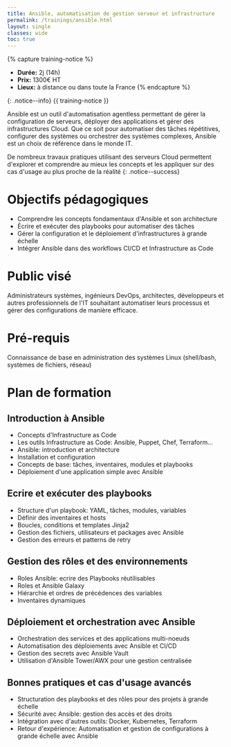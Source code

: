 ```yaml
---
title: Ansible, automatisation de gestion serveur et infrastructure
permalink: /trainings/ansible.html
layout: single
classes: wide
toc: true
---
```


{% capture training-notice %}
- **Durée:** 2j (14h)
- **Prix:** 1300€ HT
- **Lieux:** à distance ou dans toute la France
{% endcapture %}

{: .notice--info}
{{ training-notice }}

Ansible est un outil d'automatisation agentless permettant de gérer la configuration de serveurs, déployer des applications et gérer des infrastructures Cloud. Que ce soit pour automatiser des tâches répétitives, configurer des systèmes ou orchestrer des systèmes complexes, Ansible est un choix de référence dans le monde IT.

De nombreux travaux pratiques utilisant des serveurs Cloud permettent d'explorer et comprendre au mieux les concepts et les appliquer sur des cas d'usage au plus proche de la réalité
{: .notice--success}

# Objectifs pédagogiques

- Comprendre les concepts fondamentaux d'Ansible et son architecture
- Écrire et exécuter des playbooks pour automatiser des tâches
- Gérer la configuration et le déploiement d'infrastructures à grande échelle
- Intégrer Ansible dans des workflows CI/CD et Infrastructure as Code

# Public visé

Administrateurs systèmes, ingénieurs DevOps, architectes, développeurs et autres professionnels de l'IT souhaitant automatiser leurs processus et gérer des configurations de manière efficace.

# Pré-requis

Connaissance de base en administration des systèmes Linux (shell/bash, systèmes de fichiers, réseau)

# Plan de formation

## Introduction à Ansible

- Concepts d'Infrastructure as Code
- Les outils Infrastructure as Code: Ansible, Puppet, Chef, Terraform...
- Ansible: introduction et architecture
- Installation et configuration
- Concepts de base: tâches, inventaires, modules et playbooks
- Déploiement d'une application simple avec Ansible

## Ecrire et exécuter des playbooks

- Structure d'un playbook: YAML, tâches, modules, variables
- Définir des inventaires et hosts
- Boucles, conditions et templates Jinja2
- Gestion des fichiers, utilisateurs et packages avec Ansible
- Gestion des erreurs et patterns de retry

## Gestion des rôles et des environnements

- Roles Ansible: ecrire des Playbooks réutilisables
- Roles et Ansible Galaxy
- Hiérarchie et ordres de précédences des variables
- Inventaires dynamiques

## Déploiement et orchestration avec Ansible

- Orchestration des services et des applications multi-noeuds
- Automatisation des déploiements avec Ansible et CI/CD
- Gestion des secrets avec Ansible Vault
- Utilisation d'Ansible Tower/AWX pour une gestion centralisée

## Bonnes pratiques et cas d'usage avancés

- Structuration des playbooks et des rôles pour des projets à grande échelle
- Sécurité avec Ansible: gestion des accès et des droits
- Intégration avec d'autres outils: Docker, Kubernetes, Terraform
- Retour d'expérience: Automatisation et gestion de configurations à grande échelle avec Ansible
